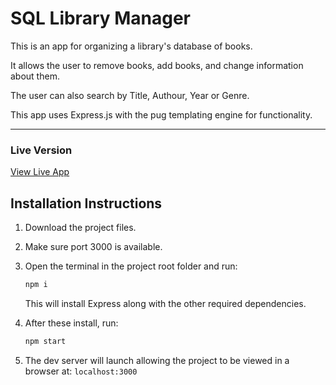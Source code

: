 # SQL Library Manager

This is an app for organizing a library's database of books.

It allows the user to remove books, add books, and change information about them.

The user can also search by Title, Authour, Year or Genre.

This app uses Express.js with the pug templating engine for functionality.

---

### Live Version

[View Live App](https://sql-library-app.up.railway.app/)

## Installation Instructions

1. Download the project files.

2. Make sure port 3000 is available.

3. Open the terminal in the project root folder and run:

   ``` zsh
   npm i
   ```

   This will install Express along with the other required dependencies.

4. After these install, run:

   ``` zsh
   npm start
   ```

5. The dev server will launch allowing the project to be viewed in a browser at: `localhost:3000`
